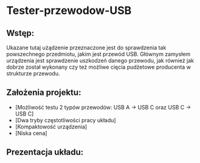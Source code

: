 # Tester-przewodow-USB
## Wstęp:
Ukazane tutaj użądzenie przeznaczone jest do sprawdzenia tak powszechnego przedmiotu, jakim jest przewód USB. Głównym zamysłem urządzenia jest sprawdzenie uszkodzeń danego przewodu, jak również jak dobrze został wykonany czy też możliwe cięcia pudżetowe producenta w strukturze przewodu.

## Założenia projektu:
* [Możliwość testu 2 typów przewodów: USB A -> USB C oraz USB C -> USB C]
* [Dwa tryby częstotliwości pracy układu]
* [Kompaktowość urządzenia]
* [Niska cena]

## Prezentacja układu:
